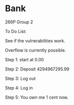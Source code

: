 # Bank
 266P Group 2
 
 
 To Do List:
 
 See if the vulnerabilities work.
 
 
 Overflow is currently possible.
 
 Step 1: start at 0.00
 
 Step 2: Deposit 4294967295.99
 
 Step 3: Log out
 
 Step 4: Log in
 
 Step 5: You own me 1 cent now.
 

